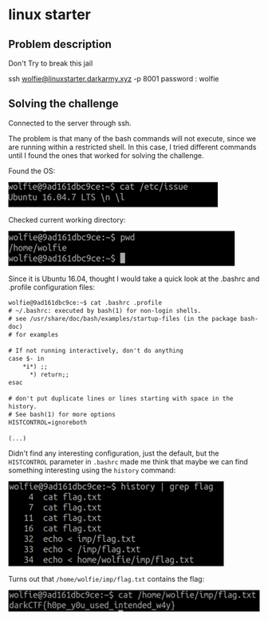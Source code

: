 # linux starter

## Problem description

Don't Try to break this jail

ssh wolfie@linuxstarter.darkarmy.xyz -p 8001 password : wolfie

## Solving the challenge

Connected to the server through ssh.

The problem is that many of the bash commands will not execute, since we are running
within a restricted shell. In this case, I tried different commands until I found the ones that worked for solving the challenge.

Found the OS:

![](./os_scaled.png)

Checked current working directory:

![](./pwd_scaled.png)


Since it is Ubuntu 16.04, thought I would take a quick look at the .bashrc and .profile configuration files:
```
wolfie@9ad161dbc9ce:~$ cat .bashrc .profile
# ~/.bashrc: executed by bash(1) for non-login shells.
# see /usr/share/doc/bash/examples/startup-files (in the package bash-doc)
# for examples

# If not running interactively, don't do anything
case $- in
    *i*) ;;
      *) return;;
esac

# don't put duplicate lines or lines starting with space in the history.
# See bash(1) for more options
HISTCONTROL=ignoreboth

(...)
```

Didn't find any interesting configuration, just the default, but the `HISTCONTROL` parameter in `.bashrc` made me think that maybe we can find something interesting
using the `history` command:

![](./history_scaled.png)

Turns out that `/home/wolfie/imp/flag.txt` contains the flag:

![](./flag_scaled.png)
